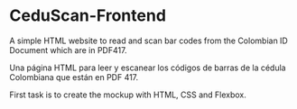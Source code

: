 # CeduScan-Frontend
A simple HTML website to read and scan bar codes from the Colombian ID Document which are in PDF417.

Una página HTML para leer y escanear los códigos de barras de la cédula Colombiana que están en PDF 417.

First task is to create the mockup with HTML, CSS and Flexbox.